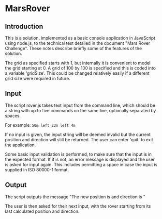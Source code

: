 # MarsRover

## Introduction
This is a solution, implemented as a basic console application in JavaScript using node.js, to the technical test detailed in the document "Mars Rover Challenge". These notes describe briefly some of the features of the solution.

The grid as specified starts with 1, but internally it is convenient to model the grid starting at 0. A grid of 100 by 100 is specified and this is coded into a variable 'gridSize'. This could be changed relatively easily if a different grid size were required in future.

## Input
The script rover.js takes text input from the command line, which should be a string with up to five commands on the same line, optionally separated by spaces.

For example: `50m left 23m left 4m`

If no input is given, the input string will be deemed invalid but the current position and direction will still be returned. The user can enter 'quit' to exit the application.

Some basic input validation is performed, to make sure that the input is in the expected format. If it is not, an error message is displayed and the user is asked for input again. This includes permitting a space in case the input is supplied in ISO 80000-1 format.

## Output
The script outputs the message "The new position is <position> and direction is <direction>"
  
The user is then asked for their next input, with the rover starting from its last calculated position and direction.
